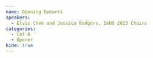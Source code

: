 ```yaml
---
name: Opening Remarks
speakers:
  - Elvis Chen and Jessica Rodgers, ImNO 2023 Chairs
categories:
  - Cat A
  - Opener
hide: true
---
```

